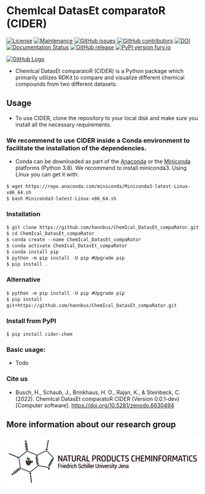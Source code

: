 # ChemIcal DatasEt comparatoR (CIDER)
[![License](https://img.shields.io/badge/License-MIT%202.0-blue.svg)](https://opensource.org/licenses/MIT)
[![Maintenance](https://img.shields.io/badge/Maintained%3F-yes-blue.svg)](https://GitHub.com/hannbus/ChemIcal_DatasEt_compaRator/graphs/commit-activity)
[![GitHub issues](https://img.shields.io/github/issues/hannbus/ChemIcal_DatasEt_compaRator.svg)](https://GitHub.com/hannbus/ChemIcal_DatasEt_compaRator/issues/)
[![GitHub contributors](https://img.shields.io/github/contributors/hannbus/ChemIcal_DatasEt_compaRator.svg)](https://GitHub.com/hannbus/ChemIcal_DatasEt_compaRator/graphs/contributors/)
[![DOI](https://zenodo.org/badge/501949039.svg)](https://zenodo.org/badge/latestdoi/501949039)
[![Documentation Status](https://readthedocs.org/projects/ChemIcal_DatasEt_compaRator/badge/?version=latest)](https://ChemIcal_DatasEt_compaRator.readthedocs.io/en/latest/?badge=latest)
[![GitHub release](https://img.shields.io/github/release/hannbus/ChemIcal_DatasEt_compaRator.svg)](https://GitHub.com/hannbus/ChemIcal_DatasEt_compaRator/releases/)
[![PyPI version fury.io](https://badge.fury.io/py/cider-chem.svg)](https://pypi.python.org/pypi/cider-chem/)

[![GitHub Logo](https://github.com/hannbus/ChemIcal_DatasEt_compaRator/blob/main/Tutorials/Cider.png?raw=true)](https://pypi.python.org/pypi/cider-chem/)

- ChemIcal DatasEt comparatoR (CIDER) is a Python package which primarily utilizes RDKit to compare and visualize different chemical compounds from two different datasets. 

## Usage
-  To use CIDER, clone the repository to your local disk and make sure you install all the necessary requirements.

### We recommend to use CIDER inside a Conda environment to facilitate the installation of the dependencies.

- Conda can be downloaded as part of the [Anaconda](https://www.anaconda.com/) or the [Miniconda](https://conda.io/en/latest/miniconda.html) platforms (Python 3.8). We recommend to install miniconda3. Using Linux you can get it with:

```shell
$ wget https://repo.anaconda.com/miniconda/Miniconda3-latest-Linux-x86_64.sh
$ bash Miniconda3-latest-Linux-x86_64.sh
```
### Installation

```shell
$ git clone https://github.com/hannbus/ChemIcal_DatasEt_compaRator.git
$ cd ChemIcal_DatasEt_compaRator
$ conda create --name ChemIcal_DatasEt_compaRator
$ conda activate ChemIcal_DatasEt_compaRator
$ conda install pip
$ python -m pip install -U pip #Upgrade pip
$ pip install .
```
### Alternative
```shell
$ python -m pip install -U pip #Upgrade pip
$ pip install git+https://github.com/hannbus/ChemIcal_DatasEt_compaRator.git
```

### Install from PyPI
```shell
$ pip install cider-chem
```

### Basic usage: 
- Todo

### Cite us
- Busch, H., Schaub, J., Brinkhaus, H. O., Rajan, K., & Steinbeck, C. (2022). ChemIcal DatasEt comparatoR CIDER (Version 0.0.1-dev) [Computer software]. https://doi.org/10.5281/zenodo.6630494

## More information about our research group

[![GitHub Logo](https://github.com/Kohulan/DECIMER-Image-to-SMILES/blob/master/assets/CheminfGit.png?raw=true)](https://cheminf.uni-jena.de)
